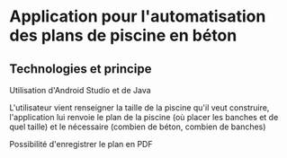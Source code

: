 # Application pour l'automatisation des plans de piscine en béton

## Technologies et principe

Utilisation d'Android Studio et de Java

L'utilisateur vient renseigner la taille de la piscine qu'il veut construire, 
l'application lui renvoie le plan de la piscine (où placer les banches et de quel taille)
et le nécessaire (combien de béton, combien de banches)

Possibilité d'enregistrer le plan en PDF